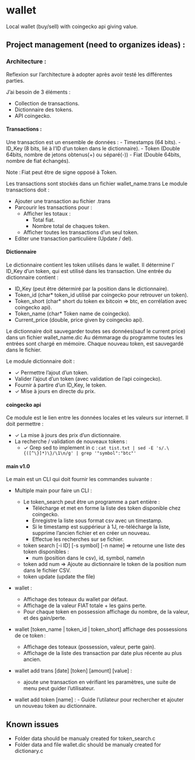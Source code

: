 # wallet
Local wallet (buy/sell) with coingecko api giving value.

## Project management (need to organizes ideas) :

### Architecture : 

Reflexion sur l’architecture à adopter après avoir testé les différentes parties.  

J’ai besoin de 3 éléments :  
  -  Collection de transactions.
  -  Dictionnaire des tokens.
  -  API coingecko.

#### Transactions :
  Une transaction est un ensemble de données :
    - Timestamps (64 bits).
    - ID_Key (8 bits, lié à l’ID d’un token dans le dictionnaire).
    - Token (Double 64bits, nombre de jetons obtenus(+) ou séparé(-))
    - Fiat (Double 64bits, nombre de fiat échangés).

Note : Fiat peut être de signe opposé à Token.

Les transactions sont stockés dans un fichier wallet_name.trans
Le module transactions doit :
  - Ajouter une transaction au fichier .trans
  - Parcourir les transactions pour :
    - Afficher les totaux :
        - Total fiat.
        - Nombre total de chaques token.
    - Afficher toutes les transactions d’un seul token.
  - Editer une transaction particulière (Update / del).

#### Dictionnaire
Le dictionnaire contient les token utilisés dans le wallet.
Il détermine l’ ID_Key d’un token, qui est utilisé dans les transaction.
Une entrée du dictionnaire contient :
  - ID_Key (peut être détermiré par la position dans le dictionnaire).
  - Token_id (char* token_id utilisé par coingecko pour retrouver un token).
  - Token_short (char* short du token ex bitcoin => btc, en corrélation avec coingecko api).
  - Token_name (char* Token name de coingecko).
  - Current_price (double, price given by coingecko api).

Le dictionnaire doit sauvegarder toutes ses données(sauf le current price) dans un fichier wallet_name.dic
Au démmarage du programme toutes les entrées sont chargé en mémoire.
Chaque nouveau token, est sauvegardé dans le fichier.

Le module dictionnaire doit :
 - ✓ Permettre l’ajout d’un token.
 -   Valider l’ajout d’un token (avec validation de l’api coingecko).
 -   Fournir à partire d’un ID_Key, le token.
 - ✓ Mise à jours en directe du prix.

#### coingecko api 
Ce module est le lien entre les données locales et les valeurs sur internet.
Il doit permettre :
  - ✓ La mise à jours des prix d’un dictionnaire.
  - La recherche / validation de nouveaux tokens :
    - ✓ Grep sed to implement in c : `cat tist.txt | sed -E 's/.\{([^\}]*)\}/\1\n/g' | grep '"symbol":"btc"'`


#### main v1.0 
Le main est un CLI qui doit fournir les commandes suivante :
  - Multiple main pour faire un CLI :
    - Le token_search peut être un programme a part entière :
        - Télécharge et met en forme la liste des token disponible chez coingecko.
        - Enregistre la liste sous format csv avec un timestamp.
        - Si le timestamp est suppérieur à 1J, re-télécharge la liste, supprime l’ancien fichier et en créer un nouveau.
        - Effectue les recherches sur se fichier.
    - token search [-i ID] [-s symbol] [-n name] => retourne une liste des token disponibles :
       - num (position dans le csv), id, symbol, name\n
    - token add num => Ajoute au dictionnaire le token de la position num dans le fichier CSV.
    - token update (update the file)

  - wallet :
    - Affichage des toteaux du wallet par défaut.
    - Affichage de la valeur FIAT totale + les gains perte.
    - Pour chaque token en possession affichage du nombre, de la valeur, et des gain/perte.
  - wallet [token_name | token_id | token_short] affichage des possessions de ce token :
      - Affichage des toteaux (possession, valeur, perte gain).
      - Affichage de la liste des transaction par date plus récente au plus ancien.
  - wallet add trans [date] [token] [amount] [value] :
       - ajoute une transaction en vérifiant les paramètres, une suite de menu peut guider l’utilisateur.
  - wallet add token [name] :
        - Guide l’utilateur pour rechercher et ajouter un nouveau token au dictionnaire.

## Known issues

 - Folder data should be manualy created for token_search.c
 - Folder data and file wallet.dic should be manualy created for dictionary.c
